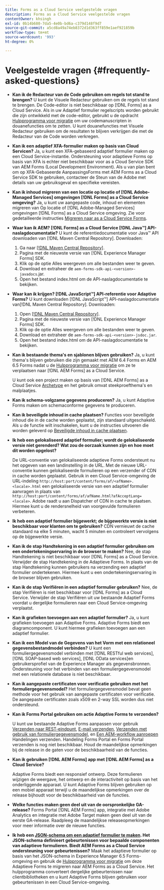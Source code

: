 ```yaml
---
title: Forms as a Cloud Service veelgestelde vragen
description: Forms as a Cloud Service veelgestelde vragen
contentOwner: khsingh
exl-id: 0b14b680-7da5-4e0b-bd6a-c379d148f9d7
source-git-commit: a5cd8a49a74eb8372d1d363ff859e1aef921859b
workflow-type: tm+mt
source-wordcount: '993'
ht-degree: 0%

---
```


# Veelgestelde vragen {#frequently-asked-questions}

* **Kan ik de Redacteur van de Code gebruiken om regels tot stand te brengen?**
U kunt de Visuele Redacteur gebruiken om de regels tot stand te brengen. De Code-editor is niet beschikbaar op [!DNL Forms] as a Cloud Service. Als in uw Adaptief formulier regelscripts worden gebruikt die zijn ontwikkeld met de code-editor, gebruikt u de opdracht [Hulpprogramma voor migratie](migrate-to-forms-as-a-cloud-service.md) om uw codemanuscripten in douanefuncties om te zetten. U kunt douanefuncties met Visuele Redacteur gebruiken om de resultaten te blijven verkrijgen die met de Redacteur van de Code worden verkregen.

* **Kan ik een adaptief XFA-formulier maken op basis van Cloud Servicen?**
Ja, u kunt een XFA-gebaseerd adaptief formulier maken op een Cloud Service-instantie. Ondersteuning voor adaptieve Forms op basis van XFA is echter niet beschikbaar voor as a Cloud Service SDK van AEM Forms (Local Development Environment). Als u van plan bent om op XFA-Gebaseerde AanpassingsForms met AEM Forms as a Cloud Service SDK te gebruiken, contacteer de Steun van de Adobe met details van uw gebruiksgeval en specifieke vereisten.

<!-- * **Can I use an XDP as a Document of Record (DoR) template? Is Forms Designer included in AEM Forms as a Cloud Service license?** 

  Yes, you can use an XDP as a Document of Record template on Cloud Service instances. However, support to use XDP as a Document of Record template is not available for AEM Forms as a Cloud Service SDK (Local development environment). -->

* **Kan ik inhoud migreren van een locatie op locatie of [!DNL Adobe-Managed Services] omgevingen [!DNL Forms] as a Cloud Service omgeving?**
Ja, u kunt uw aangepaste code, inhoud en elementen migreren van Op locatie of [!DNL Adobe-Managed Services] omgevingen [!DNL Forms] as a Cloud Service omgeving. Zie voor gedetailleerde instructies [Migreren naar as a Cloud Service Forms](migrate-to-forms-as-a-cloud-service.md).

<!-- You can use package manager or Experience Manager UI to [export and import Forms and related assets](import-export-forms-templates.md), use the migration utility to make your existing assets compatible with [!DNL Forms] as a Cloud Service, use the [Best Practices Analyzer](https://experienceleague.adobe.com/docs/experience-manager-cloud-service/moving/cloud-migration/best-practices-analyzer/overview-best-practices-analyzer.html?lang=en#best-practices-analyzer) tool to find the features and APIs that require changes and updated before migration, and use the [Content Transfer Tools](https://docs.adobe.com/content/help/en/experience-manager-cloud-service/moving/home.html) to move your custom code without refactoring it. -->

* **Waar kan ik AEM? [!DNL Forms] as a Cloud Service [!DNL Java™] API-naslagdocumentatie?**
U kunt de referentiedocumentatie voor Java™ API downloaden van [!DNL Maven Central Repository]. Downloaden:
   1. Ga naar [[!DNL Maven Central Repository]](https://mvnrepository.com/artifact/com.adobe.aem/aem-forms-sdk-api).
   1. Pagina met de nieuwste versie van [!DNL Experience Manager Forms] SDK.
   1. Klik op de optie Alles weergeven om alle bestanden weer te geven.
   1. Download en extraheer de `aem-forms-sdk-api-<version>-javadocs`.jar.
   1. Open het bestand index.html om de API-naslagdocumentatie te bekijken.

* **Waar kan ik krijgen? [!DNL JavaScript™] API-referentie voor Adaptive Forms?**
U kunt downloaden [!DNL JavaScript™] API-naslagdocumentatie van[!DNL  Maven Central Repository]. Downloaden:
   1. Open [[!DNL Maven Central Repository]](https://mvnrepository.com/artifact/com.adobe.aem/aem-forms-sdk-api).
   1. Pagina met de nieuwste versie van [!DNL Experience Manager Forms] SDK.
   1. Klik op de optie Alles weergeven om alle bestanden weer te geven.
   1. Download en extraheer de `aem-forms-sdk-api-<version>-jsdoc.jar`.
   1. Open het bestand index.html om de API-naslagdocumentatie te bekijken.

* **Kan ik bestaande thema&#39;s en sjablonen blijven gebruiken?**
Ja, u kunt thema&#39;s blijven gebruiken die zijn gemaakt met AEM 6.4 Forms en AEM 6.5 Forms nadat u de [Hulpprogramma voor migratie](migrate-to-forms-as-a-cloud-service.md) om ze te verplaatsen naar [!DNL AEM Forms] as a Cloud Service.

   U kunt ook een project maken op basis van [!DNL AEM Forms] as a Cloud Service [Archetype](setup-local-development-environment.md#forms-cloud-service-local-development-environment) en het gebruik omvat steekproefthema&#39;s en malplaatjes.

* **Kan ik schema-volgzame gegevens produceren?**
Ja, u kunt Adaptive Forms maken om schemaconforme gegevens te produceren.

<!-- * **Can I pass custom parameters to the prefill service?**
Custom parameters are planned for an upcoming release. -->

* **Kan ik beveiligde inhoud in cache plaatsen?**
Functies voor beveiligde inhoud die in de cache worden geplaatst, zijn standaard uitgeschakeld. Als u de functie wilt inschakelen, kunt u de instructies uitvoeren die worden geleverd op [Beveiligde inhoud in cache plaatsen](https://experienceleague.adobe.com/docs/experience-manager-dispatcher/using/configuring/permissions-cache.html).

* **Ik heb een gelokaliseerd adaptief formulier; wordt de gelokaliseerde versie niet gerenderd? Wat zou de oorzaak kunnen zijn en hoe moet dit worden opgelost?**

   De URL-conventie van gelokaliseerde adaptieve Forms ondersteunt nu het opgeven van een landinstelling in de URL. Met de nieuwe URL-conventie kunnen gelokaliseerde formulieren op een verzender of CDN in cache worden geplaatst. Gebruik in een Cloud Service-omgeving de URL-indeling `http://host:port/content/forms/af/<afName>.<locale>.html` een gelokaliseerde versie van een adaptief formulier aanvragen in plaats van `http://host:port/content/forms/af/afName.html?afAcceptLang=<locale>`. Adobe raadt u aan Dispatcher of CDN in cache te plaatsen. Hiermee kunt u de rendersnelheid van voorgevulde formulieren verbeteren.

* **Ik heb een adaptief formulier bijgewerkt; de bijgewerkte versie is niet beschikbaar voor klanten om te gebruiken?**
CDN vernieuwt de cache standaard na elke 5 minuten, wacht 5 minuten en controleert vervolgens op de bijgewerkte versie.

* **Kan ik de stap Handtekening in een adaptief formulier gebruiken om een ondertekeningservaring in de browser te maken?**
Nee, de stap Handtekening is niet beschikbaar voor [!DNL Forms] as a Cloud Service. Verwijder de stap Handtekening in de Adaptieve Forms. In plaats van de stap Handtekening kunnen gebruikers na verzending een adaptief formulier ondertekenen. Hiermee kunt u een ondertekeningservaring in de browser blijven gebruiken.

* **Kan ik de stap Verifiëren in een adaptief formulier gebruiken?**
Nee, de stap Verifiëren is niet beschikbaar voor [!DNL Forms] as a Cloud Service. Verwijder de stap Verifiëren uit uw bestaande Adaptief Forms voordat u dergelijke formulieren naar een Cloud Service-omgeving verplaatst.

* **Kan ik grafieken toevoegen aan een adaptief formulier?**
Ja, u kunt grafieken toevoegen aan Adaptive Forms. Adaptive Forms biedt een diagramcomponent. U kunt hiermee grafieken toevoegen aan een adaptief formulier.

* **Kan ik een Model van de Gegevens van het Vorm met een relationeel gegevensbestandmodel verbinden?**
U kunt een formuliergegevensmodel verbinden met [!DNL RESTful web services], [!DNL SOAP-based web services], [!DNL OData services]en gebruikersprofiel van de Experience Manager als gegevensbronnen. Ondersteuning voor het verbinden van een formuliergegevensmodel met een relationele database is niet beschikbaar.

* **Kan ik aangepaste certificaten voor verificatie gebruiken met het formuliergegevensmodel?**
Het formuliergegevensmodel bevat geen methode voor het gebruik van aangepaste certificaten voor verificatie. De aangepaste certificaten zoals x509 en 2-way SSL worden dus niet ondersteund.

* **Kan ik Forms Portal gebruiken om actie Adaptive Forms te verzenden?**

   U kunt uw bestaande Adaptive Forms aanpassen voor gebruik [Verzenden naar REST-eindpunt](configuring-submit-actions.md#submit-to-rest-endpoint), [E-mail verzenden](configuring-submit-actions.md#send-email), [Verzenden met gebruik van formuliergegevensmodel](configuring-submit-actions.md#submit-using-form-data-model), en [Een AEM-workflow aanroepen](configuring-submit-actions.md#invoke-an-aem-workflow) Handelingen verzenden. Handeling Forms Portal en Forms Portal verzenden is nog niet beschikbaar. Houd de maandelijkse opmerkingen bij de release in de gaten voor de beschikbaarheid van de functies.

* **Kan ik gebruiken [!DNL AEM Forms] app met [!DNL AEM Forms] as a Cloud Service?**

   Adaptive Forms biedt een responsief ontwerp. Deze formulieren wijzigen de weergave, het ontwerp en de interactiviteit op basis van het onderliggende apparaat. U kunt Adaptive Forms blijven gebruiken op een mobiel apparaat terwijl u de maandelijkse opmerkingen over de release bijhoudt voor de beschikbaarheid van de functies.

* **Welke functies maken geen deel uit van de oorspronkelijke GA-release?**
Forms Portal [!DNL AEM Forms] app, integratie met Adobe Analytics en integratie met Adobe Target maken geen deel uit van de eerste GA-release. Raadpleeg de maandelijkse releaseopmerkingen voor meer informatie over de nieuwe functies.

* **Ik heb een [JSON-schema om een adaptief formulier te maken](adaptive-form-json-schema-form-model.md). Het JSON-schema definieert gebeurtenissen voor bepaalde componenten van adaptieve formulieren. Biedt AEM Forms as a Cloud Service ondersteuning voor gebeurtenissen?**
Maak het adaptieve formulier op basis van het JSON-schema in Experience Manager 6.5 Forms-omgeving en gebruik de [Hulpprogramma voor migratie](migrate-to-forms-as-a-cloud-service.md) om deze Adaptieve Forms te migreren naar AEM Forms as a Cloud Service. Het hulpprogramma converteert dergelijke gebeurtenissen naar clientbibliotheken en u kunt Adaptive Forms blijven gebruiken voor gebeurtenissen in een Cloud Service-omgeving.


